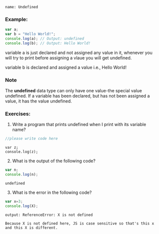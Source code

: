 ```ngMeta
name: Undefined
```


### Example:

```javascript
var a;
var b = "Hello World!";
console.log(a); // Output: undefined
console.log(b); // Output: Hello World!
```
variable a is just declared and not assigned any value in it, whenever you will try to print before assigning a vlaue you will get undefined.

variable b is declared and assigned a value i.e., Hello World!

### Note

The **undefined** data type can only have one value-the special value undefined. If a variable has been declared, but has not been assigned a value, it has the value undefined.

### Exercises:

1. Write a program that prints undefined when I print with its variable name?

```javascript
//please write code here
```

```solution
var z;
console.log(z);
```

2. What is the output of the following code?

```javascript
var n;
console.log(n);
```

```solution
undefined
```

3. What is the error in the following code?
```javascript
var x=3;
console.log(X);
```

```solution
output: ReferenceError: X is not defined 

Because X is not defined here, JS is case sensitive so that's this x and this X is different.
```